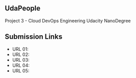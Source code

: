 ## UdaPeople

Project 3 - Cloud DevOps Engineering Udacity NanoDegree

## Submission Links

- URL 01: 
- URL 02:
- URL 03:
- URL 04:
- URL 05: 